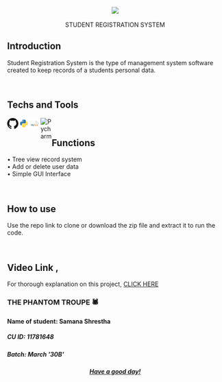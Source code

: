 <p align="center"><img src="https://github.com/Samana19/Studentmgmt/blob/1081f75e8365b84fcc393cfd06ec6201351f1335/students.ico" width="290"></p>

<p align="center">STUDENT REGISTRATION SYSTEM</p>


## Introduction
Student Registration System is the type of management system software created to keep records of a students personal data.


<br />

## Techs and Tools
<img align="left" alt="GitHub" width="26px" src="https://raw.githubusercontent.com/github/explore/78df643247d429f6cc873026c0622819ad797942/topics/github/github.png" />
<img align="left" alt="Python" width="26px" src="https://raw.githubusercontent.com/github/explore/80688e429a7d4ef2fca1e82350fe8e3517d3494d/topics/python/python.png" />
<img align="left" alt="MySQL" width="26px" src="https://raw.githubusercontent.com/github/explore/80688e429a7d4ef2fca1e82350fe8e3517d3494d/topics/mysql/mysql.png" />
<img align="left" alt="Pycharm" width="26px" src="https://cdn.jsdelivr.net/npm/simple-icons@v3/icons/pycharm.svg" />

 
<br />

## Functions
•	Tree view record system <br />
•	Add or delete user data <br />
•	Simple GUI Interface <br />

<br />

## How to use
Use the repo link to clone or download the zip file and extract it to run the code.

<br />

## Video Link , 

For thorough explanation on this project, [CLICK HERE](https://youtu.be/Drn2kfzqGmo)

### THE PHANTOM TROUPE 🕷
#### Name of student: Samana Shrestha
##### CU ID: 11781648 
##### Batch: March '30B'


<p align="center"><b><u><i> Have a good day! </i></u></b><p>
   
